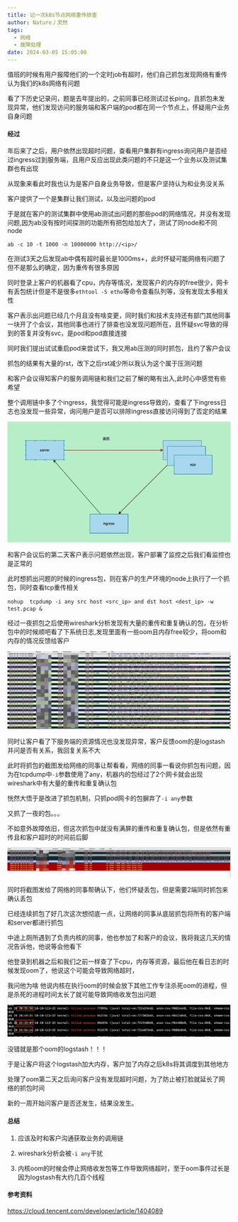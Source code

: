 ```yaml
---
title: 记一次k8s节点网络重传排查
author: Nature丿灵然
tags:
  - 网络
  - 故障处理
date: 2024-03-05 15:05:00
---
```


值班的时候有用户报障他们的一个定时job有超时，他们自己抓包发现网络有重传认为我们的k8s网络有问题

看了下历史记录问，题是去年提出的，之前同事已经测试过长ping，且抓包未发现异常，他们发现访问的服务端和客户端的pod都在同一个节点上，怀疑用户业务自身问题

<!--more-->

#### 经过

年后来了之后，用户依然出现超时问题，查看用户集群有ingress询问用户是否经过ingress过到服务端，且用户反应出现此类问题的不只是这一个业务以及测试集群也有出现

从现象来看此时我也认为是客户自身业务导致，但是客户坚持认为和业务没关系

客户提供了一个是集群让我们测试，以及出问题的pod

于是就在客户的测试集群中使用ab测试出问题的那些pod的网络情况，并没有发现问题,因为ab没有按时间探测的功能所有把包给加大了，测试了同node和不同node

```shell
ab -c 10 -t 1000 -n 10000000 http://<ip>/
```

在测试3天之后发现ab中偶有超时最长是1000ms+，此时怀疑可能网络有问题了但不是那么的确定，因为重传有很多原因

同时登录上客户的机器看了cpu，内存等情况，发现客户的内存的free很少，网卡有丢包统计但是不是很多`ethtool -S etho`等命令查看队列等，没有发现太多相关性

客户表示出问题已经几个月且没有啥变更，同时我们和技术支持还有部门其他同事一块开了个会议，其他同事也进行了排查也没发现问题所在，且怀疑svc导致的得到的答复并没有svc，是pod和pod直接连接

同时我们提出试试重启pod来尝试下，我又用ab压测的同时抓包，且约了客户会议

抓包的结果有大量的rst，改下之后rst减少所以我认为这个属于压测问题

和客户会议得知客户的服务调用链和我们之前了解的略有出入,此时心中感觉有些希望

整个调用链中多了个ingress，我觉得可能是ingress导致的，查看了下ingress日志也没发现一些异常，询问用户是否可以排除ingress直接访问得到了否定的结果

![alt text](../images/记一次k8s节点网络重传排查-1.png)

和客户会议后的第二天客户表示问题依然出现，客户部署了监控之后我们看监控也是正常的

此时想抓出问题的时候的ingress包，则在客户的生产环境的node上执行了一个抓包，同时查看tcp重传相关

```shell
nohup  tcpdump -i any src host <src_ip> and dst host <dest_ip> -w test.pcap &
```

经过一夜抓包之后使用wireshark分析发现有大量的重传和重复确认的包，在分析包中的时候顺吧看了下系统日志,发现里面有一些oom且内存free较少，将oom和内存的情况反馈给客户

![alt text](../images/记一次k8s节点网络重传排查-3.png)

同时让客户看了下服务端的资源情况也没发现异常，客户反馈oom的是logstash并问是否有关系，我回复关系不大

此时将抓包的截图发给网络的同事让帮看看，网络的同事一看说你抓包有问题，因为在tcpdump中`-i`参数使用了any，机器内的包经过了2个网卡就会出现wireshark中有大量的重传和重复确认包

恍然大悟于是改进了抓包机制，只抓pod网卡的包摒弃了`-i any`参数

又抓了一夜的包。。。

不如意外故障依旧，但这次抓包中就没有满屏的重传和重复确认包，但是依然有重传且和客户超时的时间前后脚

![alt text](../images/记一次k8s节点网络重传排查-4.png)

同时将截图发给了网络的同事帮确认下，他们怀疑丢包，但是需要2端同时抓包来确认丢包

已经连续抓包了好几次这次想彻底一点，让网络的同事从底层抓包将所有的客户端和server都进行抓包

中途上厕所遇到了负责内核的同事，他也参加了和客户的会议，我将我这几天的情况告诉他，他说等会他看下

他登录到机器之后和我们之前一样查了下cpu，内存等资源，最后他在看日志的时候发现oom了，他说这个可能会导致网络超时，

我问他为啥 他说内核在执行oom的时候会放下其他工作专注杀死oom的进程，但是杀死的进程时间太长了就可能导致网络收发包出问题

![alt text](../images/记一次k8s节点网络重传排查-2.png)

没错就是那个oom的logstash！！！

于是让客户将这个logstash加大内存，客户加了内存之后k8s将其调度到其他地方

处理了oom第二天之后询问客户没有发现超时问题，为了防止被打脸就延长了网络的抓包时间

新的一周开始问客户是否还发生，结果没发生。

#### 总结

1. 应该及时和客户沟通获取业务的调用链

2. wireshark分析会被`-i any`干扰

3. 内核oom的时候会停止网络收发包等工作导致网络超时，至于oom事件过长是因为logstash有大约几百个线程

#### 参考资料

<https://cloud.tencent.com/developer/article/1404089>
